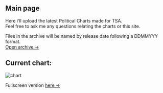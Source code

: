<link rel="stylesheet" href="assets/css/style.css">
<!-- STYLES ABOVE - DO NOT REMOVE -->

## Main page
Here i'll upload the latest Political Charts made for TSA.\
Feel free to ask me any questions relating the charts or this site.

Files in the archive will be named by release date following a DDMMYYY format.\
[Open archive →](ArchivePage.md)

## Current chart:
<img src="https://miiiiiilaaaan.github.io/PoliticalChart/chart.png" alt="chart">

Fullscreen version [here →](https://miiiiiilaaaan.github.io/PoliticalChart/chart.png)



<!-- STYLES - DO NOT REMOVE -->
<link rel="stylesheet" href="assets/css/style.css">

